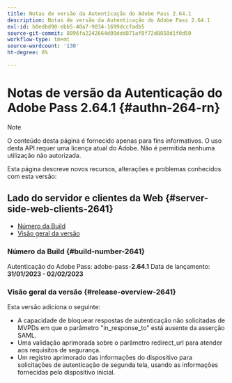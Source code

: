 ```yaml
---
title: Notas de versão da Autenticação do Adobe Pass 2.64.1
description: Notas de versão da Autenticação do Adobe Pass 2.64.1
exl-id: b0edbd90-ebb5-40a7-9034-1699dccfadb5
source-git-commit: 8896fa2242664d09ddd871af8f72d8858d1f0d50
workflow-type: tm+mt
source-wordcount: '130'
ht-degree: 0%

---
```


# Notas de versão da Autenticação do Adobe Pass 2.64.1 {#authn-264-rn}

>[!NOTE]
>
>O conteúdo desta página é fornecido apenas para fins informativos. O uso desta API requer uma licença atual do Adobe. Não é permitida nenhuma utilização não autorizada.

Esta página descreve novos recursos, alterações e problemas conhecidos com esta versão:

## Lado do servidor e clientes da Web {#server-side-web-clients-2641}

* [Número da Build](#build-number-2641)
* [Visão geral da versão](#release-overview-2641)

### Número da Build {#build-number-2641}

Autenticação do Adobe Pass: adobe-pass-**2.64.1**
Data de lançamento: **31/01/2023 - 02/02/2023**

### Visão geral da versão {#release-overview-2641}

Esta versão adiciona o seguinte:

* A capacidade de bloquear respostas de autenticação não solicitadas de MVPDs em que o parâmetro &quot;in_response_to&quot; está ausente da asserção SAML.
* Uma validação aprimorada sobre o parâmetro redirect_url para atender aos requisitos de segurança.
* Um registro aprimorado das informações do dispositivo para solicitações de autenticação de segunda tela, usando as informações fornecidas pelo dispositivo inicial.

